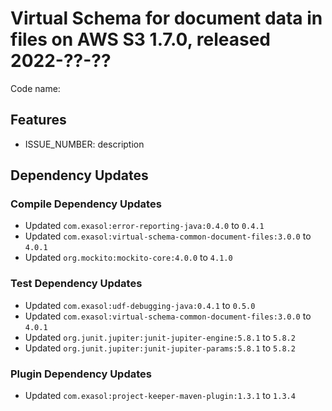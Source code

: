 # Virtual Schema for document data in files on AWS S3 1.7.0, released 2022-??-??

Code name:

## Features

* ISSUE_NUMBER: description

## Dependency Updates

### Compile Dependency Updates

* Updated `com.exasol:error-reporting-java:0.4.0` to `0.4.1`
* Updated `com.exasol:virtual-schema-common-document-files:3.0.0` to `4.0.1`
* Updated `org.mockito:mockito-core:4.0.0` to `4.1.0`

### Test Dependency Updates

* Updated `com.exasol:udf-debugging-java:0.4.1` to `0.5.0`
* Updated `com.exasol:virtual-schema-common-document-files:3.0.0` to `4.0.1`
* Updated `org.junit.jupiter:junit-jupiter-engine:5.8.1` to `5.8.2`
* Updated `org.junit.jupiter:junit-jupiter-params:5.8.1` to `5.8.2`

### Plugin Dependency Updates

* Updated `com.exasol:project-keeper-maven-plugin:1.3.1` to `1.3.4`
